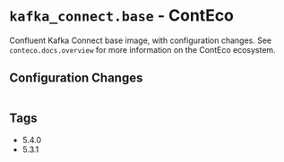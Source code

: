 # `kafka_connect.base` - ContEco

Confluent Kafka Connect base image, with configuration changes.
See `conteco.docs.overview` for more information on the ContEco ecosystem.

## Configuration Changes

```bash

```

## Tags

* 5.4.0  
* 5.3.1  
